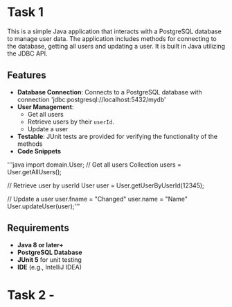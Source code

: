 # Task 1
This is a simple Java application that interacts with a PostgreSQL database to manage user data. The application includes methods for connecting to the database, getting all users and updating a user. It is built in Java utilizing the JDBC API.

## Features
- **Database Connection**: Connects to a PostgreSQL database with connection 'jdbc:postgresql://localhost:5432/mydb'
- **User Management**:
  - Get all users
  - Retrieve users by their `userId`.
  - Update a user 
- **Testable**: JUnit tests are provided for verifying the functionality of the methods
- **Code Snippets**
  
'''java import domain.User;
// Get all users
Collection<User> users = User.getAllUsers();

// Retrieve user by userId
User user = User.getUserByUserId(12345);

// Update a user
user.fname = "Changed"
user.name = "Name"
User.updateUser(user);'''

## Requirements
- **Java 8 or later+**
- **PostgreSQL Database**
- **JUnit 5** for unit testing
- **IDE** (e.g., IntelliJ IDEA) 


# Task 2 - 
